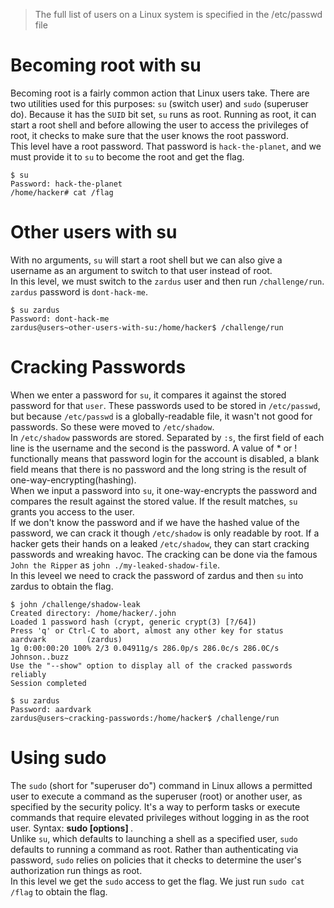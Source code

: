 > The full list of users on a Linux system is specified in the /etc/passwd file  

# Becoming root with su
Becoming root is a fairly common action that Linux users take. There are two utilities used for this purposes: `su` (switch user) and `sudo` (superuser do). Because it has the `SUID` bit set, `su` runs as root. Running as root, it can start a root shell and before allowing the user to access the privileges of root, it checks to make sure that the user knows the root password.  
This level have a root password. That password is `hack-the-planet`, and we must provide it to `su` to become the root and get the flag.  
```
$ su
Password: hack-the-planet
/home/hacker# cat /flag
```

# Other users with su
With no arguments, `su` will start a root shell but we can also give a username as an argument to switch to that user instead of root.  
In this level, we must switch to the `zardus` user and then run `/challenge/run`. `zardus` password is `dont-hack-me`.  
```
$ su zardus
Password: dont-hack-me
zardus@users~other-users-with-su:/home/hacker$ /challenge/run
```

# Cracking Passwords
When we enter a password for `su`, it compares it against the stored password for that `user`. These passwords used to be stored in `/etc/passwd`, but because `/etc/passwd` is a globally-readable file, it wasn't not good for passwords. So these were moved to `/etc/shadow`.  
In `/etc/shadow` passwords are stored.  Separated by `:s`, the first field of each line is the username and the second is the password. A value of * or ! functionally means that password login for the account is disabled, a blank field means that there is no password and the long string is the result of one-way-encrypting(hashing).  
When we input a password into `su`, it one-way-encrypts the password and compares the result against the stored value. If the result matches, `su` grants you access to the user.  
If we don't know the password and if we have the hashed value of the password, we can crack it though `/etc/shadow` is only readable by root. If a hacker gets their hands on a leaked `/etc/shadow`, they can start cracking passwords and wreaking havoc. The cracking can be done via the famous `John the Ripper` as `john ./my-leaked-shadow-file`.  
In this leveel we need to crack the password of zardus and then `su` into zardus to obtain the flag.  
```
$ john /challenge/shadow-leak
Created directory: /home/hacker/.john
Loaded 1 password hash (crypt, generic crypt(3) [?/64])
Press 'q' or Ctrl-C to abort, almost any other key for status
aardvark         (zardus)
1g 0:00:00:20 100% 2/3 0.04911g/s 286.0p/s 286.0c/s 286.0C/s Johnson..buzz
Use the "--show" option to display all of the cracked passwords reliably
Session completed

$ su zardus
Password: aardvark
zardus@users~cracking-passwords:/home/hacker$ /challenge/run
```

# Using sudo
The `sudo` (short for "superuser do") command in Linux allows a permitted user to execute a command as the superuser (root) or another user, as specified by the security policy. It's a way to perform tasks or execute commands that require elevated privileges without logging in as the root user. Syntax: **sudo [options] <command>**.  
Unlike `su`, which defaults to launching a shell as a specified user, `sudo` defaults to running a command as root. Rather than authenticating via password, `sudo` relies on policies that it checks to determine the user's authorization run things as root.  
In this level we get the `sudo` access to get the flag. We just run `sudo cat /flag` to obtain the flag.
